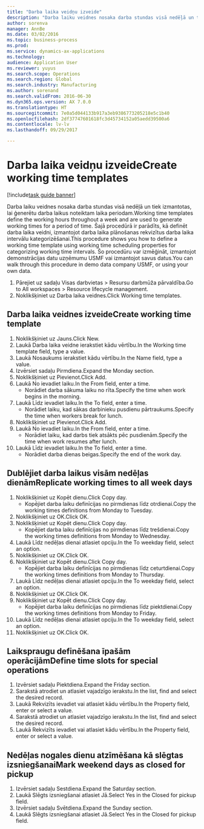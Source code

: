 ```yaml
--- 
title: "Darba laika veidņu izveide"
description: "Darba laiku veidnes nosaka darba stundas visā nedēļā un tiek izmantotas, lai ģenerētu darba laikus noteiktam laika periodam."
author: sorenva
manager: AnnBe
ms.date: 03/02/2016
ms.topic: business-process
ms.prod: 
ms.service: dynamics-ax-applications
ms.technology: 
audience: Application User
ms.reviewer: yuyus
ms.search.scope: Operations
ms.search.region: Global
ms.search.industry: Manufacturing
ms.author: sorenand
ms.search.validFrom: 2016-06-30
ms.dyn365.ops.version: AX 7.0.0
ms.translationtype: HT
ms.sourcegitcommit: 7e0a5d044133b917a3eb9386773205218e5c1b40
ms.openlocfilehash: 2df37747601618fc3d45734152a05aedd39500a6
ms.contentlocale: lv-lv
ms.lasthandoff: 09/29/2017

---
```

# <a name="create-working-time-templates"></a><span data-ttu-id="88204-103">Darba laika veidņu izveide</span><span class="sxs-lookup"><span data-stu-id="88204-103">Create working time templates</span></span>

[!include[task guide banner](../../includes/task-guide-banner.md)]

<span data-ttu-id="88204-104">Darba laiku veidnes nosaka darba stundas visā nedēļā un tiek izmantotas, lai ģenerētu darba laikus noteiktam laika periodam.</span><span class="sxs-lookup"><span data-stu-id="88204-104">Working time templates define the working hours throughout a week and are used to generate working times for a period of time.</span></span> <span data-ttu-id="88204-105">Šajā procedūrā ir parādīts, kā definēt darba laika veidni, izmantojot darba laika plānošanas rekvizītus darba laika intervālu kategorizēšanai.</span><span class="sxs-lookup"><span data-stu-id="88204-105">This procedure shows you how to define a working time template using working time scheduling properties for categorizing working time intervals.</span></span> <span data-ttu-id="88204-106">Šo procedūru var izmēģināt, izmantojot demonstrācijas datu uzņēmumu USMF vai izmantojot savus datus.</span><span class="sxs-lookup"><span data-stu-id="88204-106">You can walk through this procedure in demo data company USMF, or using your own data.</span></span>

1. <span data-ttu-id="88204-107">Pārejiet uz sadaļu Visas darbvietas > Resursu darbmūža pārvaldība.</span><span class="sxs-lookup"><span data-stu-id="88204-107">Go to All workspaces > Resource lifecycle management.</span></span>
2. <span data-ttu-id="88204-108">Noklikšķiniet uz Darba laika veidnes.</span><span class="sxs-lookup"><span data-stu-id="88204-108">Click Working time templates.</span></span>

## <a name="create-working-time-template"></a><span data-ttu-id="88204-109">Darba laika veidnes izveide</span><span class="sxs-lookup"><span data-stu-id="88204-109">Create working time template</span></span>
1. <span data-ttu-id="88204-110">Noklikšķiniet uz Jauns.</span><span class="sxs-lookup"><span data-stu-id="88204-110">Click New.</span></span>
2. <span data-ttu-id="88204-111">Laukā Darba laika veidne ierakstiet kādu vērtību.</span><span class="sxs-lookup"><span data-stu-id="88204-111">In the Working time template field, type a value.</span></span>
3. <span data-ttu-id="88204-112">Laukā Nosaukums ierakstiet kādu vērtību.</span><span class="sxs-lookup"><span data-stu-id="88204-112">In the Name field, type a value.</span></span>
4. <span data-ttu-id="88204-113">Izvērsiet sadaļu Pirmdiena.</span><span class="sxs-lookup"><span data-stu-id="88204-113">Expand the Monday section.</span></span>
5. <span data-ttu-id="88204-114">Noklikšķiniet uz Pievienot.</span><span class="sxs-lookup"><span data-stu-id="88204-114">Click Add.</span></span>
6. <span data-ttu-id="88204-115">Laukā No ievadiet laiku.</span><span class="sxs-lookup"><span data-stu-id="88204-115">In the From field, enter a time.</span></span>
    * <span data-ttu-id="88204-116">Norādiet darba sākuma laiku no rīta.</span><span class="sxs-lookup"><span data-stu-id="88204-116">Specify the time when work begins in the morning.</span></span>  
7. <span data-ttu-id="88204-117">Laukā Līdz ievadiet laiku.</span><span class="sxs-lookup"><span data-stu-id="88204-117">In the To field, enter a time.</span></span>
    * <span data-ttu-id="88204-118">Norādiet laiku, kad sākas darbinieku pusdienu pārtraukums.</span><span class="sxs-lookup"><span data-stu-id="88204-118">Specify the time when workers break for lunch.</span></span>  
8. <span data-ttu-id="88204-119">Noklikšķiniet uz Pievienot.</span><span class="sxs-lookup"><span data-stu-id="88204-119">Click Add.</span></span>
9. <span data-ttu-id="88204-120">Laukā No ievadiet laiku.</span><span class="sxs-lookup"><span data-stu-id="88204-120">In the From field, enter a time.</span></span>
    * <span data-ttu-id="88204-121">Norādiet laiku, kad darbs tiek atsākts pēc pusdienām.</span><span class="sxs-lookup"><span data-stu-id="88204-121">Specify the time when work resumes after lunch.</span></span>  
10. <span data-ttu-id="88204-122">Laukā Līdz ievadiet laiku.</span><span class="sxs-lookup"><span data-stu-id="88204-122">In the To field, enter a time.</span></span>
    * <span data-ttu-id="88204-123">Norādiet darba dienas beigas.</span><span class="sxs-lookup"><span data-stu-id="88204-123">Specify the end of the work day.</span></span>  

## <a name="replicate-working-times-to-all-week-days"></a><span data-ttu-id="88204-124">Dublējiet darba laikus visām nedēļas dienām</span><span class="sxs-lookup"><span data-stu-id="88204-124">Replicate working times to all week days</span></span>
1. <span data-ttu-id="88204-125">Noklikšķiniet uz Kopēt dienu.</span><span class="sxs-lookup"><span data-stu-id="88204-125">Click Copy day.</span></span>
    * <span data-ttu-id="88204-126">Kopējiet darba laiku definīcijas no pirmdienas līdz otrdienai.</span><span class="sxs-lookup"><span data-stu-id="88204-126">Copy the working times definitions from Monday to Tuesday.</span></span>  
2. <span data-ttu-id="88204-127">Noklikšķiniet uz OK.</span><span class="sxs-lookup"><span data-stu-id="88204-127">Click OK.</span></span>
3. <span data-ttu-id="88204-128">Noklikšķiniet uz Kopēt dienu.</span><span class="sxs-lookup"><span data-stu-id="88204-128">Click Copy day.</span></span>
    * <span data-ttu-id="88204-129">Kopējiet darba laiku definīcijas no pirmdienas līdz trešdienai.</span><span class="sxs-lookup"><span data-stu-id="88204-129">Copy the working times definitions from Monday to Wednesday.</span></span>  
4. <span data-ttu-id="88204-130">Laukā Līdz nedēļas dienai atlasiet opciju.</span><span class="sxs-lookup"><span data-stu-id="88204-130">In the To weekday field, select an option.</span></span>
5. <span data-ttu-id="88204-131">Noklikšķiniet uz OK.</span><span class="sxs-lookup"><span data-stu-id="88204-131">Click OK.</span></span>
6. <span data-ttu-id="88204-132">Noklikšķiniet uz Kopēt dienu.</span><span class="sxs-lookup"><span data-stu-id="88204-132">Click Copy day.</span></span>
    * <span data-ttu-id="88204-133">Kopējiet darba laiku definīcijas no pirmdienas līdz ceturtdienai.</span><span class="sxs-lookup"><span data-stu-id="88204-133">Copy the working times definitions from Monday to Thursday.</span></span>  
7. <span data-ttu-id="88204-134">Laukā Līdz nedēļas dienai atlasiet opciju.</span><span class="sxs-lookup"><span data-stu-id="88204-134">In the To weekday field, select an option.</span></span>
8. <span data-ttu-id="88204-135">Noklikšķiniet uz OK.</span><span class="sxs-lookup"><span data-stu-id="88204-135">Click OK.</span></span>
9. <span data-ttu-id="88204-136">Noklikšķiniet uz Kopēt dienu.</span><span class="sxs-lookup"><span data-stu-id="88204-136">Click Copy day.</span></span>
    * <span data-ttu-id="88204-137">Kopējiet darba laiku definīcijas no pirmdienas līdz piektdienai.</span><span class="sxs-lookup"><span data-stu-id="88204-137">Copy the working times definitions from Monday to Friday.</span></span>  
10. <span data-ttu-id="88204-138">Laukā Līdz nedēļas dienai atlasiet opciju.</span><span class="sxs-lookup"><span data-stu-id="88204-138">In the To weekday field, select an option.</span></span>
11. <span data-ttu-id="88204-139">Noklikšķiniet uz OK.</span><span class="sxs-lookup"><span data-stu-id="88204-139">Click OK.</span></span>

## <a name="define-time-slots-for-special-operations"></a><span data-ttu-id="88204-140">Laikspraugu definēšana īpašām operācijām</span><span class="sxs-lookup"><span data-stu-id="88204-140">Define time slots for special operations</span></span>
1. <span data-ttu-id="88204-141">Izvērsiet sadaļu Piektdiena.</span><span class="sxs-lookup"><span data-stu-id="88204-141">Expand the Friday section.</span></span>
2. <span data-ttu-id="88204-142">Sarakstā atrodiet un atlasiet vajadzīgo ierakstu.</span><span class="sxs-lookup"><span data-stu-id="88204-142">In the list, find and select the desired record.</span></span>
3. <span data-ttu-id="88204-143">Laukā Rekvizīts ievadiet vai atlasiet kādu vērtību.</span><span class="sxs-lookup"><span data-stu-id="88204-143">In the Property field, enter or select a value.</span></span>
4. <span data-ttu-id="88204-144">Sarakstā atrodiet un atlasiet vajadzīgo ierakstu.</span><span class="sxs-lookup"><span data-stu-id="88204-144">In the list, find and select the desired record.</span></span>
5. <span data-ttu-id="88204-145">Laukā Rekvizīts ievadiet vai atlasiet kādu vērtību.</span><span class="sxs-lookup"><span data-stu-id="88204-145">In the Property field, enter or select a value.</span></span>

## <a name="mark-weekend-days-as-closed-for-pickup"></a><span data-ttu-id="88204-146">Nedēļas nogales dienu atzīmēšana kā slēgtas izsniegšanai</span><span class="sxs-lookup"><span data-stu-id="88204-146">Mark weekend days as closed for pickup</span></span>
1. <span data-ttu-id="88204-147">Izvērsiet sadaļu Sestdiena.</span><span class="sxs-lookup"><span data-stu-id="88204-147">Expand the Saturday section.</span></span>
2. <span data-ttu-id="88204-148">Laukā Slēgts izsniegšanai atlasiet Jā.</span><span class="sxs-lookup"><span data-stu-id="88204-148">Select Yes in the Closed for pickup field.</span></span>
3. <span data-ttu-id="88204-149">Izvērsiet sadaļu Svētdiena.</span><span class="sxs-lookup"><span data-stu-id="88204-149">Expand the Sunday section.</span></span>
4. <span data-ttu-id="88204-150">Laukā Slēgts izsniegšanai atlasiet Jā.</span><span class="sxs-lookup"><span data-stu-id="88204-150">Select Yes in the Closed for pickup field.</span></span>


